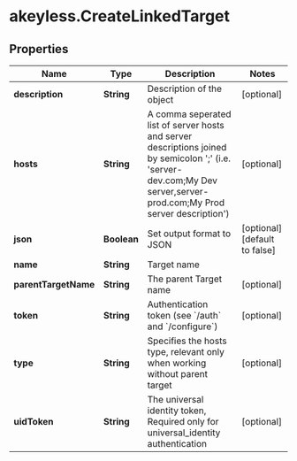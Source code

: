# akeyless.CreateLinkedTarget

## Properties

Name | Type | Description | Notes
------------ | ------------- | ------------- | -------------
**description** | **String** | Description of the object | [optional] 
**hosts** | **String** | A comma seperated list of server hosts and server descriptions joined by semicolon &#39;;&#39; (i.e. &#39;server-dev.com;My Dev server,server-prod.com;My Prod server description&#39;) | [optional] 
**json** | **Boolean** | Set output format to JSON | [optional] [default to false]
**name** | **String** | Target name | 
**parentTargetName** | **String** | The parent Target name | [optional] 
**token** | **String** | Authentication token (see &#x60;/auth&#x60; and &#x60;/configure&#x60;) | [optional] 
**type** | **String** | Specifies the hosts type, relevant only when working without parent target | [optional] 
**uidToken** | **String** | The universal identity token, Required only for universal_identity authentication | [optional] 


